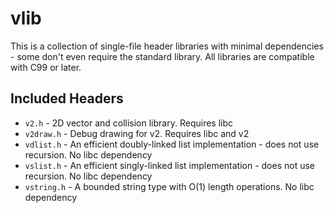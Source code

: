 # vlib

This is a collection of single-file header libraries with minimal dependencies - some don't even require the standard library. All libraries are compatible with C99 or later.

## Included Headers

- `v2.h` - 2D vector and collision library. Requires libc
- `v2draw.h` - Debug drawing for v2. Requires libc and v2
- `vdlist.h` - An efficient doubly-linked list implementation - does not use recursion. No libc dependency
- `vslist.h` - An efficient singly-linked list implementation - does not use recursion. No libc dependency
- `vstring.h` - A bounded string type with O(1) length operations. No libc dependency
